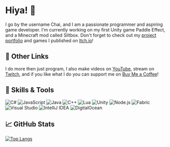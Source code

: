 # Hiya! 👋
I go by the username Chai, and I am a passionate programmer and aspiring game developer. I'm currently working on my first Unity game Paddle Effect, and a Minecraft mod called Siltbox. Don't forget to check out my [project portfolio](https://vanillachai.github.io) and games I published on [Itch.io](https://choccychai.itch.io)!

## 🔗 Other Links
I do more then just program, I also make videos on [YouTube](https://www.youtube.com/channel/UCM8gUpHXdRf91Qcfr5tr8Xg), stream on [Twitch](https://www.twitch.tv/choccychai), and if you like what I do you can support me on [Buy Me a Coffee](https://www.buymeacoff.ee/choccychai)!

## 🔧 Skills & Tools
![C#](https://img.shields.io/badge/code-C%23-4CAF50)
![JavaScript](https://img.shields.io/badge/code-JavaScript-4CAF50)
![Java](https://img.shields.io/badge/code-Java-4CAF50)
![C++](https://img.shields.io/badge/code-C%2B%2B-4CAF50)
![Lua](https://img.shields.io/badge/code-Lua-4CAF50)
![Unity](https://img.shields.io/badge/game%20engine-Unity-lightgray)
![Node.js](https://img.shields.io/badge/runtime-Node.js-lightgray)
![Fabric](https://img.shields.io/badge/toolchain-Fabric-lightgray)
![Visual Studio](https://img.shields.io/badge/editor-Visual%20Studio-865FC5)
![IntelliJ IDEA](https://img.shields.io/badge/editor-IntelliJ%20IDEA-865FC5)
![DigitalOcean](https://img.shields.io/badge/cloud-DigitalOcean-0080FF)

## 📈 GitHub Stats
[![Top Langs](https://github-readme-stats.vercel.app/api/top-langs/?username=VanillaChai&theme=tokyonight&layout=compact&hide=HLSL,ShaderLab)](https://github.com/anuraghazra/github-readme-stats)

<!--
**VanillaChai/VanillaChai** is a ✨ _special_ ✨ repository because its `README.md` (this file) appears on your GitHub profile.

Here are some ideas to get you started:

- 🔭 I’m currently working on ...
- 🌱 I’m currently learning ...
- 👯 I’m looking to collaborate on ...
- 🤔 I’m looking for help with ...
- 💬 Ask me about ...
- 📫 How to reach me: ...
- 😄 Pronouns: ...
- ⚡ Fun fact: ...
-->
